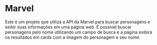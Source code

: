 # Marvel
Este é um projeto que utiliza a API da Marvel para buscar personagens e exibir suas informações em uma página web. É possível buscar personagens pelo nome utilizando um campo de busca e a página exibirá os resultados em cards com a imagem do personagem e seu nome.
